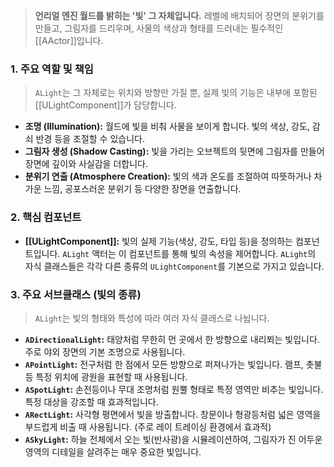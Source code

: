 > **언리얼 엔진 월드를 밝히는 '빛' 그 자체입니다.** 레벨에 배치되어 장면의 분위기를 만들고, 그림자를 드리우며, 사물의 색상과 형태를 드러내는 필수적인 [[AActor]]입니다.

### **1. 주요 역할 및 책임**
> `ALight`는 그 자체로는 위치와 방향만 가질 뿐, 실제 빛의 기능은 내부에 포함된 [[ULightComponent]]가 담당합니다.
* **조명 (Illumination):**
    월드에 빛을 비춰 사물을 보이게 합니다. 빛의 색상, 강도, 감쇠 반경 등을 조절할 수 있습니다.
* **그림자 생성 (Shadow Casting):**
    빛을 가리는 오브젝트의 뒷면에 그림자를 만들어 장면에 깊이와 사실감을 더합니다.
* **분위기 연출 (Atmosphere Creation):**
    빛의 색과 온도를 조절하여 따뜻하거나 차가운 느낌, 공포스러운 분위기 등 다양한 장면을 연출합니다.

### **2. 핵심 컴포넌트**
* **[[ULightComponent]]:**
    빛의 실제 기능(색상, 강도, 타입 등)을 정의하는 컴포넌트입니다. `ALight` 액터는 이 컴포넌트를 통해 빛의 속성을 제어합니다. `ALight`의 자식 클래스들은 각각 다른 종류의 `ULightComponent`를 기본으로 가지고 있습니다.

### **3. 주요 서브클래스 (빛의 종류)**
> `ALight`는 빛의 형태와 특성에 따라 여러 자식 클래스로 나뉩니다.
* **`ADirectionalLight`:**
    태양처럼 무한히 먼 곳에서 한 방향으로 내리쬐는 빛입니다. 주로 야외 장면의 기본 조명으로 사용됩니다.
* **`APointLight`:**
    전구처럼 한 점에서 모든 방향으로 퍼져나가는 빛입니다. 램프, 촛불 등 특정 위치에 광원을 표현할 때 사용됩니다.
* **`ASpotLight`:**
    손전등이나 무대 조명처럼 원뿔 형태로 특정 영역만 비추는 빛입니다. 특정 대상을 강조할 때 효과적입니다.
* **`ARectLight`:**
    사각형 평면에서 빛을 방출합니다. 창문이나 형광등처럼 넓은 영역을 부드럽게 비출 때 사용됩니다. (주로 레이 트레이싱 환경에서 효과적)
* **`ASkyLight`:**
    하늘 전체에서 오는 빛(반사광)을 시뮬레이션하여, 그림자가 진 어두운 영역의 디테일을 살려주는 매우 중요한 빛입니다.